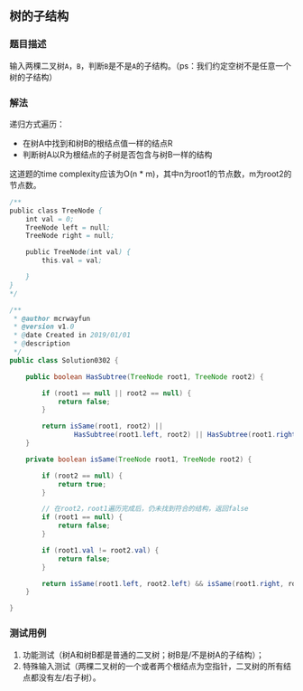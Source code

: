 ## 树的子结构

### 题目描述
输入两棵二叉树`A`，`B`，判断`B`是不是`A`的子结构。（ps：我们约定空树不是任意一个树的子结构）

### 解法
递归方式遍历：

- 在树A中找到和树B的根结点值一样的结点R
- 判断树A以R为根结点的子树是否包含与树B一样的结构

这道题的time complexity应该为O(n * m)，其中n为root1的节点数，m为root2的节点数。

```java
/**
public class TreeNode {
    int val = 0;
    TreeNode left = null;
    TreeNode right = null;

    public TreeNode(int val) {
        this.val = val;

    }
}
*/

/**
 * @author mcrwayfun
 * @version v1.0
 * @date Created in 2019/01/01
 * @description
 */
public class Solution0302 {

    public boolean HasSubtree(TreeNode root1, TreeNode root2) {

        if (root1 == null || root2 == null) {
            return false;
        }

        return isSame(root1, root2) || 
                HasSubtree(root1.left, root2) || HasSubtree(root1.right, root2);
    }

    private boolean isSame(TreeNode root1, TreeNode root2) {

        if (root2 == null) {
            return true;
        }

        // 在root2，root1遍历完成后，仍未找到符合的结构，返回false
        if (root1 == null) {
            return false;
        }

        if (root1.val != root2.val) {
            return false;
        }

        return isSame(root1.left, root2.left) && isSame(root1.right, root2.right);
    }

}
```

### 测试用例
1. 功能测试（树A和树B都是普通的二叉树；树B是/不是树A的子结构）；
2. 特殊输入测试（两棵二叉树的一个或者两个根结点为空指针，二叉树的所有结点都没有左/右子树）。